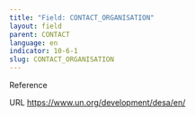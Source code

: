 ```yaml
---
title: "Field: CONTACT_ORGANISATION"
layout: field
parent: CONTACT
language: en
indicator: 10-6-1
slug: CONTACT_ORGANISATION
---
```

Reference

URL
https://www.un.org/development/desa/en/